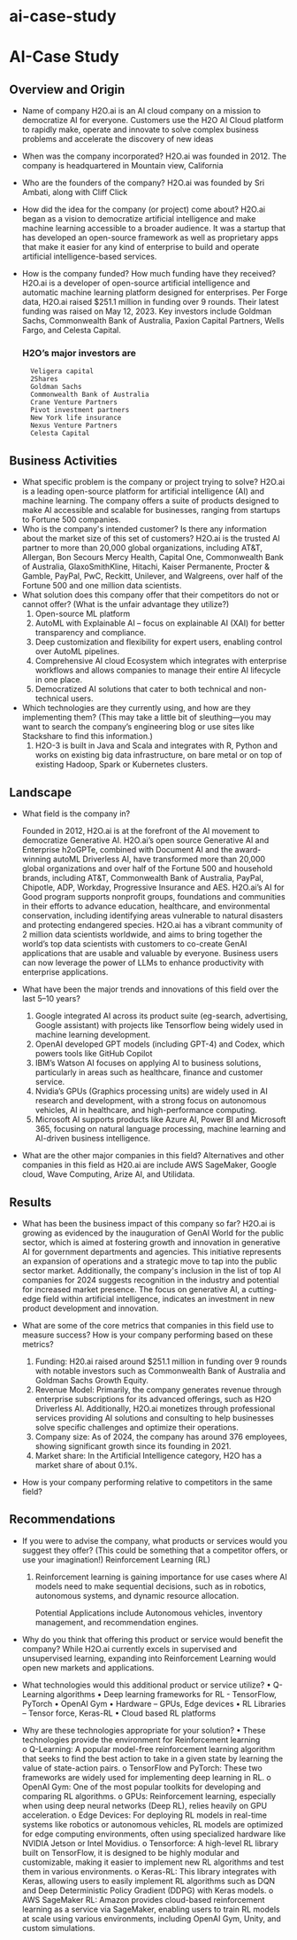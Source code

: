 # ai-case-study

# AI-Case Study

## Overview and Origin

* Name of company
    H2O.ai is an AI cloud company on a mission to democratize AI for everyone. Customers use the H2O AI Cloud platform to rapidly make, operate and innovate to solve complex business problems and accelerate the discovery of new ideas
* When was the company incorporated?
    H2O.ai was founded in 2012. The company is headquartered in Mountain view, California
* Who are the founders of the company?
    H2O.ai was founded by Sri Ambati, along with Cliff Click 
* How did the idea for the company (or project) come about?
    H2O.ai began as a vision to democratize artificial intelligence and make machine learning accessible to a broader audience. It was a startup that has developed an open-source framework as well as proprietary apps that make it easier for any kind of enterprise to build and operate artificial intelligence-based services.		 
* How is the company funded? How much funding have they received?
    H2O.ai is a developer of open-source artificial intelligence and automatic machine learning platform designed for enterprises. Per Forge data, H2O.ai raised $251.1 million in funding over 9 rounds. Their latest funding was raised on May 12, 2023. Key investors include Goldman Sachs, Commonwealth Bank of Australia, Paxion Capital Partners, Wells Fargo, and Celesta Capital.

    ### H2O’s major investors are
        Veligera capital
        2Shares
        Goldman Sachs
        Commonwealth Bank of Australia
        Crane Venture Partners
        Pivot investment partners
        New York life insurance	
        Nexus Venture Partners
        Celesta Capital

## Business Activities

* What specific problem is the company or project trying to solve?
    H2O.ai is a leading open-source platform for artificial intelligence (AI) and machine learning. The company offers a suite of products designed to make AI accessible and scalable for businesses, ranging from startups to Fortune 500 companies.
* Who is the company's intended customer? Is there any information about the market size of this set of customers?
	H2O.ai is the trusted AI partner to more than 20,000 global organizations, including AT&T, Allergan, Bon Secours Mercy Health, Capital One, Commonwealth Bank of Australia, GlaxoSmithKline, Hitachi, Kaiser Permanente, Procter & Gamble, PayPal, PwC, Reckitt, Unilever, and Walgreens, over half of the Fortune 500 and one million data scientists.
* What solution does this company offer that their competitors do not or cannot offer? (What is the unfair advantage they utilize?)
    1.  Open-source ML platform 
    2.  AutoML with Explainable AI – focus on explainable AI (XAI) for better transparency and compliance.
    3.	Deep customization and flexibility for expert users, enabling control over AutoML pipelines.
    4.	Comprehensive AI cloud Ecosystem which integrates with enterprise workflows and allows companies to manage their entire AI lifecycle in one place.
    5.	Democratized AI solutions that cater to both technical and non-technical users.
* Which technologies are they currently using, and how are they implementing them? (This may take a little bit of sleuthing&mdash;you may want to search the company’s engineering blog or use sites like Stackshare to find this information.)
    1.	H2O-3 is built in Java and Scala and integrates with R, Python and works on existing big data infrastructure, on bare metal or on top of existing Hadoop, Spark or Kubernetes clusters.

## Landscape

* What field is the company in?
 
    Founded in 2012, H2O.ai is at the forefront of the AI movement to democratize Generative AI. H2O.ai’s open source Generative AI and Enterprise h2oGPTe, combined with Document AI and the award-winning autoML Driverless AI, have transformed more than 20,000 global organizations and over half of the Fortune 500 and household brands, including AT&T, Commonwealth Bank of Australia, PayPal, Chipotle, ADP, Workday, Progressive Insurance and AES. H2O.ai’s AI for Good program supports nonprofit groups, foundations and communities in their efforts to advance education, healthcare, and environmental conservation, including identifying areas vulnerable to natural disasters and protecting endangered species. H2O.ai has a vibrant community of 2 million data scientists worldwide, and aims to bring together the world’s top data scientists with customers to co-create GenAI applications that are usable and valuable by everyone. Business users can now leverage the power of LLMs to enhance productivity with enterprise applications.

* What have been the major trends and innovations of this field over the last 5&ndash;10 years?
    1.	Google integrated AI across its product suite (eg-search, advertising, Google assistant) with projects like Tensorflow being widely used in machine learning development.
    2.	OpenAI developed GPT models (including GPT-4) and Codex, which powers tools like GitHub Copilot
    3.	IBM’s Watson AI focuses on applying AI to business solutions, particularly in areas such as healthcare, finance and customer service.
    4.	Nvidia’s GPUs (Graphics processing units) are widely used in AI research and development, with a strong focus on autonomous vehicles, AI in healthcare, and high-performance computing.
    5.	Microsoft AI supports products like Azure AI, Power BI and Microsoft 365, focusing on natural language processing, machine learning and AI-driven business intelligence.

* What are the other major companies in this field?
    Alternatives and other companies in this field as H20.ai are include AWS SageMaker, Google cloud, Wave Computing, Arize AI, and Utilidata.

## Results

* What has been the business impact of this company so far?
    H2O.ai is growing as evidenced by the inauguration of GenAI World for the public sector, which is aimed at fostering growth and innovation in generative AI for government departments and agencies. This initiative represents an expansion of operations and a strategic move to tap into the public sector market. Additionally, the company's inclusion in the list of top AI companies for 2024 suggests recognition in the industry and potential for increased market presence. The focus on generative AI, a cutting-edge field within artificial intelligence, indicates an investment in new product development and innovation.

* What are some of the core metrics that companies in this field use to measure success? How is your company performing based on these metrics?

    1.	Funding: H20.ai raised around $251.1 million in funding over 9 rounds with notable investors such as Commonwealth Bank of Australia and Goldman Sachs Growth Equity.
    2.	Revenue Model: Primarily, the company generates revenue through enterprise subscriptions for its advanced offerings, such as H2O Driverless AI. Additionally, H2O.ai monetizes through professional services providing AI solutions and consulting to help businesses solve specific challenges and optimize their operations.
    3.	Company size: As of 2024, the company has around 376 employees, showing significant growth since its founding in 2021.
    4.	Market share: In the Artificial Intelligence category, H2O has a market share of about 0.1%. 

* How is your company performing relative to competitors in the same field?

## Recommendations

* If you were to advise the company, what products or services would you suggest they offer? (This could be something that a competitor offers, or use your imagination!)
Reinforcement Learning (RL)
    1. Reinforcement learning is gaining importance for use cases where AI models need to make sequential decisions, such as in robotics, autonomous systems, and dynamic resource allocation. 

        Potential Applications include Autonomous vehicles, inventory management, and recommendation engines.

* Why do you think that offering this product or service would benefit the company?
        While H2O.ai currently excels in supervised and unsupervised learning, expanding into Reinforcement Learning would open new markets and applications.

* What technologies would this additional product or service utilize?
    •	Q-Learning algorithms
    •	Deep learning frameworks for RL - TensorFlow, PyTorch
    •	OpenAI 	Gym
    •	Hardware – GPUs, Edge devices
    •	RL Libraries – Tensor force, Keras-RL
    •	Cloud based RL platforms 	

* Why are these technologies appropriate for your solution?
    •	These technologies provide the environment for Reinforcement learning	
        o	Q-Learning: A popular model-free reinforcement learning algorithm that seeks to find the best action to take in a given state by learning the value of state-action pairs.
        o	TensorFlow and PyTorch: These two frameworks are widely used for implementing deep learning in RL.
        o	OpenAI Gym: One of the most popular toolkits for developing and comparing RL algorithms.
        o	GPUs: Reinforcement learning, especially when using deep neural networks (Deep RL), relies heavily on GPU acceleration.
        o	Edge Devices: For deploying RL models in real-time systems like robotics or autonomous vehicles, RL models are optimized for edge computing environments, often using specialized hardware like NVIDIA Jetson or Intel Movidius.
        o	Tensorforce: A high-level RL library built on TensorFlow, it is designed to be highly modular and customizable, making it easier to implement new RL algorithms and test them in various environments.
        o	Keras-RL: This library integrates with Keras, allowing users to easily implement RL algorithms such as DQN and Deep Deterministic Policy Gradient (DDPG) with Keras models.
        o	AWS SageMaker RL: Amazon provides cloud-based reinforcement learning as a service via SageMaker, enabling users to train RL models at scale using various environments, including OpenAI Gym, Unity, and custom simulations.
